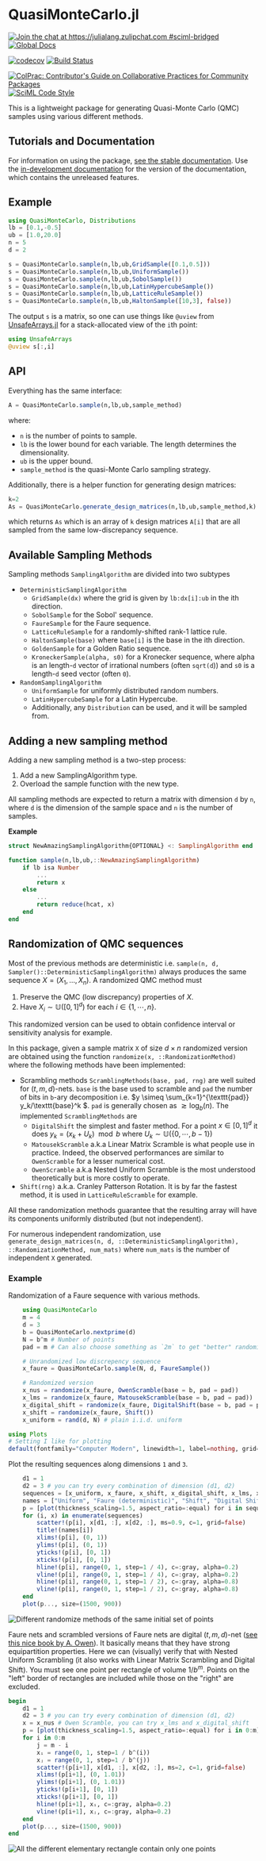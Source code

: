 # QuasiMonteCarlo.jl

[![Join the chat at https://julialang.zulipchat.com #sciml-bridged](https://img.shields.io/static/v1?label=Zulip&message=chat&color=9558b2&labelColor=389826)](https://julialang.zulipchat.com/#narrow/stream/279055-sciml-bridged)
[![Global Docs](https://img.shields.io/badge/docs-SciML-blue.svg)](https://docs.sciml.ai/QuasiMonteCarlo/stable/)

[![codecov](https://codecov.io/gh/SciML/QuasiMonteCarlo.jl/branch/master/graph/badge.svg)](https://codecov.io/gh/SciML/QuasiMonteCarlo.jl)
[![Build Status](https://github.com/SciML/QuasiMonteCarlo.jl/workflows/CI/badge.svg)](https://github.com/SciML/QuasiMonteCarlo.jl/actions?query=workflow%3ACI)

[![ColPrac: Contributor's Guide on Collaborative Practices for Community Packages](https://img.shields.io/badge/ColPrac-Contributor's%20Guide-blueviolet)](https://github.com/SciML/ColPrac)
[![SciML Code Style](https://img.shields.io/static/v1?label=code%20style&message=SciML&color=9558b2&labelColor=389826)](https://github.com/SciML/SciMLStyle)

This is a lightweight package for generating Quasi-Monte Carlo (QMC) samples
using various different methods.

## Tutorials and Documentation

For information on using the package,
[see the stable documentation](https://docs.sciml.ai/QuasiMonteCarlo/stable/). Use the
[in-development documentation](https://docs.sciml.ai/QuasiMonteCarlo/dev/) for the version of
the documentation, which contains the unreleased features.

## Example

```julia
using QuasiMonteCarlo, Distributions
lb = [0.1,-0.5]
ub = [1.0,20.0]
n = 5
d = 2

s = QuasiMonteCarlo.sample(n,lb,ub,GridSample([0.1,0.5]))
s = QuasiMonteCarlo.sample(n,lb,ub,UniformSample())
s = QuasiMonteCarlo.sample(n,lb,ub,SobolSample())
s = QuasiMonteCarlo.sample(n,lb,ub,LatinHypercubeSample())
s = QuasiMonteCarlo.sample(n,lb,ub,LatticeRuleSample())
s = QuasiMonteCarlo.sample(n,lb,ub,HaltonSample([10,3], false))
```

The output `s` is a matrix, so one can use things like `@uview` from
[UnsafeArrays.jl](https://github.com/oschulz/UnsafeArrays.jl) for a stack-allocated
view of the `i`th point:

```julia
using UnsafeArrays
@uview s[:,i]
```

## API

Everything has the same interface:

```julia
A = QuasiMonteCarlo.sample(n,lb,ub,sample_method)
```

where:

- `n` is the number of points to sample.
- `lb` is the lower bound for each variable. The length determines the dimensionality.
- `ub` is the upper bound.
- `sample_method` is the quasi-Monte Carlo sampling strategy.

Additionally, there is a helper function for generating design matrices:

```julia
k=2
As = QuasiMonteCarlo.generate_design_matrices(n,lb,ub,sample_method,k)
```

which returns `As` which is an array of `k` design matrices `A[i]` that are
all sampled from the same low-discrepancy sequence.

## Available Sampling Methods

Sampling methods `SamplingAlgorithm` are divided into two subtypes

- `DeterministicSamplingAlgorithm`
  - `GridSample(dx)` where the grid is given by `lb:dx[i]:ub` in the ith direction.
  - `SobolSample` for the Sobol' sequence.
  - `FaureSample` for the Faure sequence.
  - `LatticeRuleSample` for a randomly-shifted rank-1 lattice rule.
  - `HaltonSample(base)` where `base[i]` is the base in the ith direction.
  - `GoldenSample` for a Golden Ratio sequence.
  - `KroneckerSample(alpha, s0)` for a Kronecker sequence, where alpha is an length-`d` vector of irrational numbers (often `sqrt(d`)) and `s0` is a length-`d` seed vector (often `0`).
- `RandomSamplingAlgorithm`
  - `UniformSample` for uniformly distributed random numbers.
  - `LatinHypercubeSample` for a Latin Hypercube.
  - Additionally, any `Distribution` can be used, and it will be sampled from.
  <!-- - `SectionSample(x0, sampler)` where `sampler` is any sampler above and `x0` is a vector of either `NaN` for a free dimension or some scalar for a constrained dimension. Not currently supported. -->

## Adding a new sampling method

Adding a new sampling method is a two-step process:

1. Add a new SamplingAlgorithm type.
2. Overload the sample function with the new type.

All sampling methods are expected to return a matrix with dimension `d` by `n`, where `d` is the dimension of the sample space and `n` is the number of samples.

**Example**

```julia
struct NewAmazingSamplingAlgorithm{OPTIONAL} <: SamplingAlgorithm end

function sample(n,lb,ub,::NewAmazingSamplingAlgorithm)
    if lb isa Number
        ...
        return x
    else
        ...
        return reduce(hcat, x)
    end
end
```

## Randomization of QMC sequences

Most of the previous methods are deterministic i.e. `sample(n, d, Sampler()::DeterministicSamplingAlgorithm)` always produces the same sequence $X = (X_1, \dots, X_n)$.
A randomized QMC method must

1. Preserve the QMC (low discrepancy) properties of $X$.
2. Have $X_i\sim \mathbb{U}([0,1]^d)$ for each $i\in \{1,\cdots, n\}$.

This randomized version can be used to obtain confidence interval or sensitivity analysis for example.

In this package, given a sample matrix `X` of size $d\times n$ randomized version are obtained using the function `randomize(x, ::RandomizationMethod)` where the following methods have been implemented:

- Scrambling methods `ScramblingMethods(base, pad, rng)` are well suited for $(t,m,d)$-nets. `base` is the base used to scramble and `pad` the number of bits in `b`-ary decomposition i.e. $y \simeq \sum_{k=1}^{\texttt{pad}} y_k/\texttt{base}^k $.
`pad` is generally chosen as $\gtrsim \log_b(n)$.
The implemented `ScramblingMethods` are
  - `DigitalShift` the simplest and faster method. For a point $x\in [0,1]^d$ it does $y_k = (x_k + U_k) \mod b$ where $U_k ∼ \mathbb{U}(\{0, \cdots, b-1\})$
  - `MatousekScramble` a.k.a Linear Matrix Scramble is what people use in practice. Indeed, the observed performances are similar to `OwenScramble` for a lesser numerical cost.
  - `OwenScramble` a.k.a Nested Uniform Scramble is the most understood theoretically but is more costly to operate.
- `Shift(rng)` a.k.a. Cranley Patterson Rotation. It is by far the fastest method, it is used in `LatticeRuleScramble` for example.

All these randomization methods guarantee that the resulting array will have its components uniformly distributed (but not independent).

For numerous independent randomization, use `generate_design_matrices(n, d, ::DeterministicSamplingAlgorithm), ::RandomizationMethod, num_mats)` where `num_mats` is the number of independent `X` generated.

### Example

Randomization of a Faure sequence with various methods.

```julia
    using QuasiMonteCarlo
    m = 4
    d = 3
    b = QuasiMonteCarlo.nextprime(d)
    N = b^m # Number of points
    pad = m # Can also choose something as `2m` to get "better" randomization

    # Unrandomized low discrepency sequence
    x_faure = QuasiMonteCarlo.sample(N, d, FaureSample())

    # Randomized version
    x_nus = randomize(x_faure, OwenScramble(base = b, pad = pad))
    x_lms = randomize(x_faure, MatousekScramble(base = b, pad = pad))
    x_digital_shift = randomize(x_faure, DigitalShift(base = b, pad = pad))
    x_shift = randomize(x_faure, Shift())
    x_uniform = rand(d, N) # plain i.i.d. uniform
```

```julia
using Plots
# Setting I like for plotting
default(fontfamily="Computer Modern", linewidth=1, label=nothing, grid=true, framestyle=:default)
```

Plot the resulting sequences along dimensions `1` and `3`.

```julia
    d1 = 1
    d2 = 3 # you can try every combination of dimension (d1, d2)
    sequences = [x_uniform, x_faure, x_shift, x_digital_shift, x_lms, x_nus]
    names = ["Uniform", "Faure (deterministic)", "Shift", "Digital Shift", "Matousek Scramble", "Owen Scramble"]
    p = [plot(thickness_scaling=1.5, aspect_ratio=:equal) for i in sequences]
    for (i, x) in enumerate(sequences)
        scatter!(p[i], x[d1, :], x[d2, :], ms=0.9, c=1, grid=false)
        title!(names[i])
        xlims!(p[i], (0, 1))
        ylims!(p[i], (0, 1))
        yticks!(p[i], [0, 1])
        xticks!(p[i], [0, 1])
        hline!(p[i], range(0, 1, step=1 / 4), c=:gray, alpha=0.2)
        vline!(p[i], range(0, 1, step=1 / 4), c=:gray, alpha=0.2)
        hline!(p[i], range(0, 1, step=1 / 2), c=:gray, alpha=0.8)
        vline!(p[i], range(0, 1, step=1 / 2), c=:gray, alpha=0.8)
    end
    plot(p..., size=(1500, 900))
```

![Different randomize methods of the same initial set of points](img/various_randomization.svg)

Faure nets and scrambled versions of Faure nets are digital $(t,m,d)$-net ([see this nice book by A. Owen](https://artowen.su.domains/mc/qmcstuff.pdf)). It basically means that they have strong equipartition properties.
Here we can (visually) verify that with Nested Uniform Scrambling (it also works with Linear Matrix Scrambling and Digital Shift).
You must see one point per rectangle of volume $1/b^m$. Points on the "left" border of rectangles are included while those on the "right" are excluded.

```julia
begin
    d1 = 1 
    d2 = 3 # you can try every combination of dimension (d1, d2)
    x = x_nus # Owen Scramble, you can try x_lms and x_digital_shift
    p = [plot(thickness_scaling=1.5, aspect_ratio=:equal) for i in 0:m]
    for i in 0:m
        j = m - i
        xᵢ = range(0, 1, step=1 / b^(i))
        xⱼ = range(0, 1, step=1 / b^(j))
        scatter!(p[i+1], x[d1, :], x[d2, :], ms=2, c=1, grid=false)
        xlims!(p[i+1], (0, 1.01))
        ylims!(p[i+1], (0, 1.01))
        yticks!(p[i+1], [0, 1])
        xticks!(p[i+1], [0, 1])
        hline!(p[i+1], xᵢ, c=:gray, alpha=0.2)
        vline!(p[i+1], xⱼ, c=:gray, alpha=0.2)
    end
    plot(p..., size=(1500, 900))
end
```

![All the different elementary rectangle contain only one points](img/equidistribution.svg)
